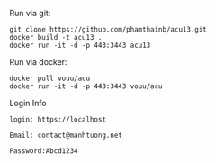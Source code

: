 Run via git: 
```
git clone https://github.com/phamthainb/acu13.git
docker build -t acu13 .
docker run -it -d -p 443:3443 acu13
```

Run via docker: 
```
docker pull vouu/acu
docker run -it -d -p 443:3443 vouu/acu
```

Login Info

```
login: https://localhost

Email: contact@manhtuong.net

Password:Abcd1234
```
